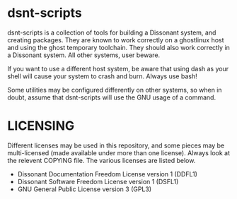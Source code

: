 # dsnt-scripts

dsnt-scripts is a collection of tools for building a Dissonant system, and creating packages. They are known to work correctly on a ghostlinux host and using the ghost temporary toolchain. They should also work correctly in a Dissonant system. All other systems, user beware.

If you want to use a different host system, be aware that using dash as your shell will cause your system to crash and burn.
Always use bash!

Some utilities may be configured differently on other systems, so when in doubt, assume that dsnt-scripts will use the GNU
usage of a command.

LICENSING
==========
Different licenses may be used in this repository, and some pieces may be multi-licensed (made available under more than one license). Always look at the relevent COPYING file. The various licenses are listed below.

- Dissonant Documentation Freedom License version 1 (DDFL1)
- Dissonant Software Freedom License version 1 (DSFL1)
- GNU General Public License version 3 (GPL3)